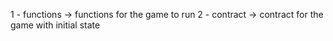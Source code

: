 1 - functions  -> functions for the game to run
2 - contract   -> contract for the game with initial state